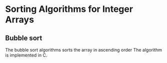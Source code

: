 # Sorting Algorithms for Integer Arrays
## Bubble sort 
The bubble sort algorithms sorts the array in ascending order
The algorithm is implemented in C. 
